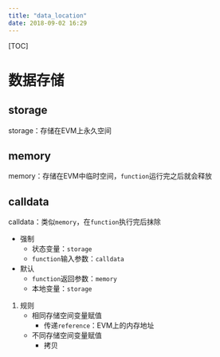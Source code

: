 ```yaml
---
title: "data_location"
date: 2018-09-02 16:29
---
```


[TOC]

# 数据存储 



## storage

storage：存储在EVM上永久空间



## memory

memory：存储在EVM中临时空间，`function`运行完之后就会释放



## calldata

calldata：类似`memory`，在`function`执行完后抹除





- 强制
  - 状态变量：`storage`
  - `function`输入参数：`calldata`
- 默认
  - `function`返回参数：`memory`
  - 本地变量：`storage`

1. 规则
   - 相同存储空间变量赋值
     - 传递`reference`：EVM上的内存地址
   - 不同存储空间变量赋值
     - 拷贝